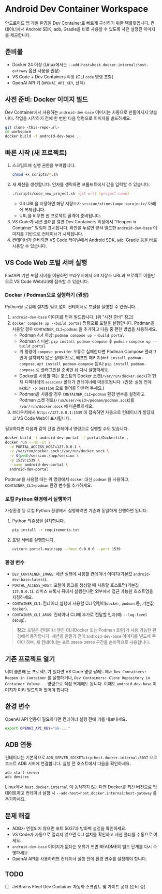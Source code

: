 # Android Dev Container Workspace

안드로이드 앱 개발 환경을 Dev Container로 빠르게 구성하기 위한 템플릿입니다. 컨테이너에서 Android SDK, adb, Gradle을 바로 사용할 수 있도록 사전 설정된 이미지를 제공합니다.

## 준비물
- Docker 24 이상 (Linux에서는 `--add-host=host.docker.internal:host-gateway` 옵션 사용을 권장)
- VS Code + Dev Containers 확장 (CLI `code` 명령 포함)
- OpenAI API 키 (`OPENAI_API_KEY`, 선택)

## 사전 준비: Docker 이미지 빌드
Dev Container에서 사용하는 `android-dev-base` 이미지는 자동으로 만들어지지 않습니다. 작업을 시작하기 전에 한 번만 다음 명령으로 이미지를 빌드하세요.

```bash
git clone <this-repo-url>
cd workspace
docker build -t android-dev-base .
```

## 빠른 시작 (새 프로젝트)
1. 스크립트에 실행 권한을 부여합니다.
   ```bash
   chmod +x scripts/*.sh
   ```
2. 새 세션을 생성합니다. 인자를 생략하면 프롬프트에서 값을 입력할 수 있습니다.
   ```bash
   ./scripts/code_new_project.sh [git-url] [project-name]
   ```
   - Git URL을 지정하면 해당 저장소가 `session/<timestamp>-<project>/` 아래에 복제됩니다.
   - URL을 비우면 빈 프로젝트 골격이 준비됩니다.
3. VS Code가 세션 폴더를 열면 Dev Containers 확장에서 "Reopen in Container" 알림이 표시됩니다. 확인을 누르면 앞서 빌드한 `android-dev-base` 이미지를 기반으로 컨테이너가 시작됩니다.
4. 컨테이너가 준비되면 VS Code 터미널에서 Android SDK, `adb`, Gradle 등을 바로 사용할 수 있습니다.

## VS Code Web 포털 서버 실행
FastAPI 기반 포털 서버를 이용하면 브라우저에서 Git 저장소 URL과 프로젝트 이름만으로 VS Code Web(UI)에 접속할 수 있습니다.

### Docker / Podman으로 실행하기 (권장)
Python을 로컬에 설치할 필요 없이 컨테이너로 포털을 실행할 수 있습니다.

1. `android-dev-base` 이미지를 먼저 빌드합니다. (위 "사전 준비" 참고)
2. `docker compose up --build portal` 명령으로 포털을 실행합니다. Podman을 사용할 경우 `CONTAINER_CLI=podman` 을 추가하고 다음 중 편한 방법을 사용하세요.
   - Podman 4.4 이상: `podman compose up --build portal`
   - Podman 4 미만: `pip install podman-compose` 후 `podman-compose up --build portal`
   - 위 명령이 `compose provider` 오류로 실패한다면 Podman Compose 플러그인이 설치되지 않은 상태이므로, 배포판 패키지(`dnf install podman-compose`, `apt install podman-compose` 등)나 `pip install podman-compose` 로 플러그인을 준비한 뒤 다시 실행하세요.
   - Docker를 사용할 때는 호스트의 Docker 소켓(`/var/run/docker.sock`)과 현재 디렉터리의 `session/` 폴더가 컨테이너에 마운트됩니다. (권장: 실행 전에 `mkdir -p session` 으로 폴더를 만들어 두세요.)
   - Podman을 사용할 경우 `CONTAINER_CLI=podman` 환경 변수를 설정하고 Podman 소켓 경로(`/run/user/<uid>/podman/podman.sock`)를 `/var/run/docker.sock` 에 마운트하세요.
3. 브라우저에서 `http://127.0.0.1:1539` 에 접속하면 자동으로 컨테이너가 할당되고 VS Code Web이 표시됩니다.

필요하다면 다음과 같이 단일 컨테이너 명령으로 실행할 수도 있습니다.

```bash
docker build -t android-dev-portal -f portal/Dockerfile .
docker run --rm -it \
  -e PORTAL_ACCESS_HOST=127.0.0.1 \
  -v /var/run/docker.sock:/var/run/docker.sock \
  -v $(pwd)/session:/app/session \
  -p 1539:1539 \
  --name android-dev-portal \
  android-dev-portal
```

Podman을 사용할 때는 위 명령에서 `docker` 대신 `podman` 을 사용하고, `CONTAINER_CLI=podman` 환경 변수를 추가하세요.

### 로컬 Python 환경에서 실행하기
가상환경 등 로컬 Python 환경에서 실행하려면 기존과 동일하게 진행하면 됩니다.

1. Python 의존성을 설치합니다.
   ```bash
   pip install -r requirements.txt
   ```
2. 포털 서버를 실행합니다.
   ```bash
   uvicorn portal.main:app --host 0.0.0.0 --port 1539
   ```

### 환경 변수
- `DEV_CONTAINER_IMAGE`: 세션 실행에 사용할 컨테이너 이미지(기본값 `android-dev-base:latest`).
- `PORTAL_ACCESS_HOST`: 포털이 링크를 생성할 때 사용할 호스트명(기본값 `127.0.0.1`). 리버스 프록시 뒤에서 실행한다면 외부에서 접근 가능한 호스트명을 지정하세요.
- `CONTAINER_CLI`: 컨테이너 실행에 사용할 CLI 명령어(`docker`, `podman` 등, 기본값 `docker`).
- `CONTAINER_CLI_ARGS`: 컨테이너 CLI에 추가로 전달할 인자(예: `--log-level debug`).

> **참고**: 포털은 컨테이너 엔진 CLI(Docker 또는 Podman 호환)가 사용 가능한 환경에서 동작합니다. 세션을 만들기 전에 `android-dev-base` 이미지를 빌드해 두어야 하며, 새 컨테이너는 포트 `20000-20999` 구간을 순차적으로 사용합니다.

## 기존 프로젝트 열기
이미 클론해 둔 프로젝트가 있다면 VS Code 명령 팔레트에서 `Dev Containers: Reopen in Container` 를 실행하거나, `Dev Containers: Clone Repository in Container Volume...` 명령으로 직접 복제해도 됩니다. 이때도 `android-dev-base` 이미지가 미리 빌드되어 있어야 합니다.

## 환경 변수
OpenAI API 연동이 필요하다면 컨테이너 실행 전에 키를 내보내세요.

```bash
export OPENAI_API_KEY="sk-..."
```

## ADB 연동
컨테이너는 기본적으로 `ADB_SERVER_SOCKET=tcp:host.docker.internal:5037` 으로 호스트 ADB 서버에 연결합니다. 실행 전 호스트에서 다음을 확인하세요.

```bash
adb start-server
adb devices
```

Linux에서 `host.docker.internal` 이 동작하지 않는다면 Docker를 최신 버전으로 업데이트하고 컨테이너 실행 시 `--add-host=host.docker.internal:host-gateway` 를 추가하세요.

## 문제 해결
- ADB가 연결되지 않으면 포트 5037과 방화벽 설정을 확인하세요.
- VS Code가 자동으로 열리지 않으면 CLI 설치를 확인하고 세션 폴더를 수동으로 여세요.
- `android-dev-base` 이미지가 없다는 오류가 뜨면 README의 빌드 단계를 다시 수행하세요.
- OpenAI API를 사용하려면 컨테이너 실행 전에 환경 변수를 설정해야 합니다.

## TODO
- [ ] JetBrains Fleet Dev Container 자동화 스크립트 및 가이드 공개 (준비 중)
